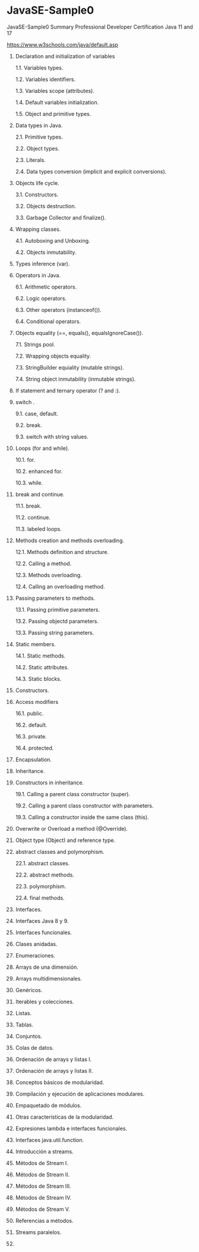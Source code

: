 # JavaSE-Sample0
JavaSE-Sample0 Summary Professional Developer Certification Java 11 and 17

https://www.w3schools.com/java/default.asp


1. Declaration and initialization of variables
   
   1.1. Variables types.
   
   1.2. Variables identifiers.
   
   1.3. Variables scope (attributes).
   
   1.4. Default variables initialization.
   
   1.5. Object and primitive types.
   
2. Data types in Java.
   
   2.1. Primitive types.
   
   2.2. Object types.
   
   2.3. Literals.
   
   2.4. Data types conversion (implicit and explicit conversions).
   
3. Objects life cycle.
   
   3.1. Constructors.
   
   3.2. Objects destruction.
   
   3.3. Garbage Collector and finalize().

4. Wrapping classes.

   4.1. Autoboxing and Unboxing.

   4.2. Objects inmutability.

5. Types inference (var).

6. Operators in Java.

   6.1. Arithmetic operators. 

   6.2. Logic operators.

   6.3. Other operators (instanceof()).

   6.4. Conditional operators.

7. Objects equality (==, equals(), equalsIgnoreCase()).

   7.1. Strings pool.

   7.2. Wrapping objects equality.

   7.3. StringBuilder equiality (mutable strings).

   7.4. String object inmutability (inmutable strings).

8. If statement and ternary operator (? and :).

9. switch .

   9.1. case, default.

   9.2. break.

   9.3. switch with string values.
   
10. Loops (for and while).

    10.1. for. 

    10.2. enhanced for.

    10.3. while.

11. break and continue.

    11.1. break.

    11.2. continue.

    11.3. labeled loops.

12. Methods creation and methods overloading.

    12.1. Methods definition and structure.

    12.2. Calling a method.

    12.3. Methods overloading.

    12.4. Calling an overloading method.

13. Passing parameters to methods.

    13.1. Passing primitive parameters.

    13.2. Passing objectd parameters.

    13.3. Passing string parameters.

14. Static members.

    14.1. Static methods.

    14.2. Static attributes.

    14.3. Static blocks.

15. Constructors.


16. Access modifiers

    16.1. public.

    16.2. default.

    16.3. private.

    16.4. protected.

17. Encapsulation.

18. Inheritance.

19. Constructors in inheritance.

    19.1. Calling a parent class constructor (super).

    19.2. Calling a parent class constructor with parameters.

    19.3. Calling a constructor inside the same class (this).

20. Overwrite or Overload a method (@Override).

21. Object type (Object) and reference type.

22. abstract classes and polymorphism.

    22.1. abstract classes.

    22.2. abstract methods.

    22.3. polymorphism.

    22.4. final methods.

23. Interfaces.
    
25. Interfaces Java 8 y 9.
    
26. Interfaces funcionales.

27. Clases anidadas.

28. Enumeraciones.

29. Arrays de una dimensión.

30. Arrays multidimensionales.

31. Genéricos.

32. Iterables y colecciones.

33. Listas.

34. Tablas.

35. Conjuntos.

36. Colas de datos.

37. Ordenación de arrays y listas I.

38. Ordenación de arrays y listas II.

39. Conceptos básicos de modularidad.

40. Compilación y ejecución de aplicaciones modulares.

41. Empaquetado de módulos.

42. Otras características de la modularidad.

43. Expresiones lambda e interfaces funcionales.

44. Interfaces java.util.function.

45. Introducción a streams.

46. Métodos de Stream I.

47. Métodos de Stream II.

48. Métodos de Stream III.

49. Métodos de Stream IV.

50. Métodos de Stream V.

51. Referencias a métodos.

52. Streams paralelos.

53.  
    
